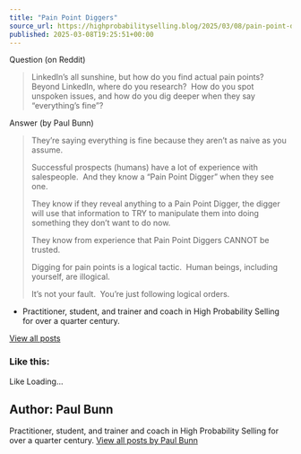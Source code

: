 ```yaml
---
title: "Pain Point Diggers"
source_url: https://highprobabilityselling.blog/2025/03/08/pain-point-diggers
published: 2025-03-08T19:25:51+00:00
---
```

Question (on Reddit)



> LinkedIn’s all sunshine, but how do you find actual pain points?  Beyond LinkedIn, where do you research?  How do you spot unspoken issues, and how do you dig deeper when they say “everything’s fine”?


Answer (by Paul Bunn)



> They’re saying everything is fine because they aren’t as naive as you assume.
> 
> 
> Successful prospects (humans) have a lot of experience with salespeople.  And they know a “Pain Point Digger” when they see one.
> 
> 
> They know if they reveal anything to a Pain Point Digger, the digger will use that information to TRY to manipulate them into doing something they don’t want to do now.
> 
> 
> They know from experience that Pain Point Diggers CANNOT be trusted.
> 
> 
> Digging for pain points is a logical tactic.  Human beings, including yourself, are illogical.
> 
> 
> It’s not your fault.  You’re just following logical orders.






* Practitioner, student, and trainer and coach in High Probability Selling for over a quarter century. 



[View all posts](https://highprobabilityselling.blog/author/paulbunnhps/ "View all posts")






### Like this:

Like Loading...




Author: Paul Bunn
-----------------



 Practitioner, student, and trainer and coach in High Probability Selling for over a quarter century. [View all posts by Paul Bunn](https://highprobabilityselling.blog/author/paulbunnhps/)
